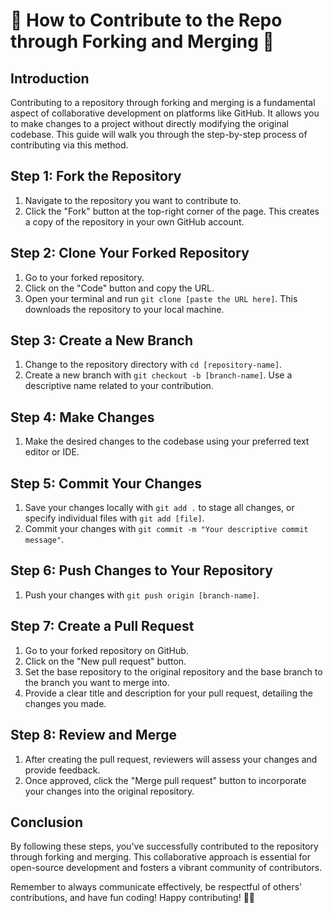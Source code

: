 # 🚀 How to Contribute to the Repo through Forking and Merging 🚀

## Introduction

Contributing to a repository through forking and merging is a fundamental aspect of collaborative development on platforms like GitHub. It allows you to make changes to a project without directly modifying the original codebase. This guide will walk you through the step-by-step process of contributing via this method.

## Step 1: Fork the Repository

1. Navigate to the repository you want to contribute to.
2. Click the "Fork" button at the top-right corner of the page. This creates a copy of the repository in your own GitHub account.

## Step 2: Clone Your Forked Repository

1. Go to your forked repository.
2. Click on the "Code" button and copy the URL.
3. Open your terminal and run `git clone [paste the URL here]`. This downloads the repository to your local machine.

## Step 3: Create a New Branch

1. Change to the repository directory with `cd [repository-name]`.
2. Create a new branch with `git checkout -b [branch-name]`. Use a descriptive name related to your contribution.

## Step 4: Make Changes

1. Make the desired changes to the codebase using your preferred text editor or IDE.

## Step 5: Commit Your Changes

1. Save your changes locally with `git add .` to stage all changes, or specify individual files with `git add [file]`.
2. Commit your changes with `git commit -m "Your descriptive commit message"`.

## Step 6: Push Changes to Your Repository

1. Push your changes with `git push origin [branch-name]`.

## Step 7: Create a Pull Request

1. Go to your forked repository on GitHub.
2. Click on the "New pull request" button.
3. Set the base repository to the original repository and the base branch to the branch you want to merge into.
4. Provide a clear title and description for your pull request, detailing the changes you made.

## Step 8: Review and Merge

1. After creating the pull request, reviewers will assess your changes and provide feedback.
2. Once approved, click the "Merge pull request" button to incorporate your changes into the original repository.

## Conclusion

By following these steps, you've successfully contributed to the repository through forking and merging. This collaborative approach is essential for open-source development and fosters a vibrant community of contributors.

Remember to always communicate effectively, be respectful of others' contributions, and have fun coding! Happy contributing! 🌟🎉

